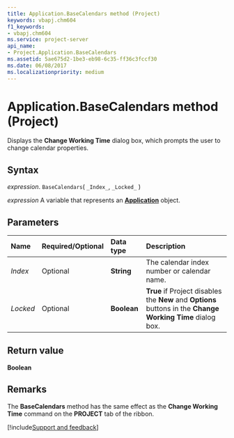 ```yaml
---
title: Application.BaseCalendars method (Project)
keywords: vbapj.chm604
f1_keywords:
- vbapj.chm604
ms.service: project-server
api_name:
- Project.Application.BaseCalendars
ms.assetid: 5ae675d2-1be3-eb98-6c35-ff36c3fccf30
ms.date: 06/08/2017
ms.localizationpriority: medium
---
```



# Application.BaseCalendars method (Project)

Displays the **Change Working Time** dialog box, which prompts the user to change calendar properties.


## Syntax

_expression_. `BaseCalendars`( `_Index_`, `_Locked_` )

_expression_ A variable that represents an **[Application](Project.Application.md)** object.


## Parameters



|Name|Required/Optional|Data type|Description|
|:-----|:-----|:-----|:-----|
| _Index_|Optional|**String**|The calendar index number or calendar name.|
| _Locked_|Optional|**Boolean**|**True** if Project disables the **New** and **Options** buttons in the **Change Working Time** dialog box.|

## Return value

 **Boolean**


## Remarks

The **BaseCalendars** method has the same effect as the **Change Working Time** command on the **PROJECT** tab of the ribbon.

[!include[Support and feedback](~/includes/feedback-boilerplate.md)]